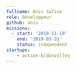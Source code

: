 ```yaml
---
fullname: Anis Safine
role: Développeur
github: anis
missions:
  - start: '2018-11-19'
    end: '2019-03-31'
    status: independent
startups:
    - action-bidonvilles
---
```

